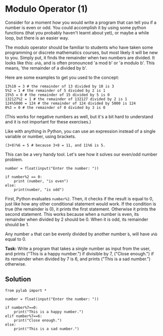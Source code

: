 # Modulo Operator (1)

Consider for a moment how you would write a program that can tell you if a number is even or odd. You could accomplish it by using some python functions (that you probably haven't learnt about yet), or maybe a while loop, but there is an easier way.

The modulo operator should be familiar to students who have taken some programming or discrete mathematics courses, but most likely it will be new to you. Simply put, it finds the remainder when two numbers are divided. It looks like this: `a%b`, and is often pronounced 'a mod b' or 'a modulo b'. This means, 'the remainder of a divided by b'.

Here are some examples to get you used to the concept:

````
13%10 = 3 # the remainder of 13 divided by 10 is 3
5%2 = 1 # the remainder of 5 divided by 2 is 1
15%5 = 0 # the remainder of 15 divided by 5 is 0
132127%2 = 1 # the remainder of 132127 divided by 2 is 1
124%5000 = 124 # the remainder of 124 divided by 5000 is 124
0%3 = 0 # the remainder of 0 divided by 3 is 0
````

(This works for negative numbers as well, but it's a bit hard to understand and it is not important for these exercises.)

Like with anything in Python, you can use an expression instead of a single variable or number, using brackets.

```
(3+8)%6 = 5 # because 3+8 = 11, and 11%6 is 5. 

```

This can be a very handy tool. Let's see how it solves our even/odd number problem.

````
number = float(input("Enter the number: "))

if number%2 == 0:
    print (number, "is even")
else:
    print(number, "is odd")

````
First, Python evaluates `number%2`. Then, it checks if the result is equal to 0, just like how any other conditional statement would work. If the condition is true (the remainder is 0), it prints the first statement. Otherwise it prints the second statement. This works because when a number is even, its remainder when divided by 2 should be 0. When it is odd, its remainder should be 1. 

Any number `a` that can be evenly divided by another number `b`, will have `a%b` equal to 0.

**Task:** Write a program that takes a single number as input from the user, and prints ("This is a happy number.") if divisible by 7, ("Close enough.") if its remainder when divided by 7 is 6, and prints ("This is a sad number.") otherwise.


## Solution
````
from pylab import *

number = float(input("Enter the number: "))

if number%7==0:
    print("This is a happy number.")
elif number%7==6:
    print("Close enough.")
else:
    print("This is a sad number.")


````


